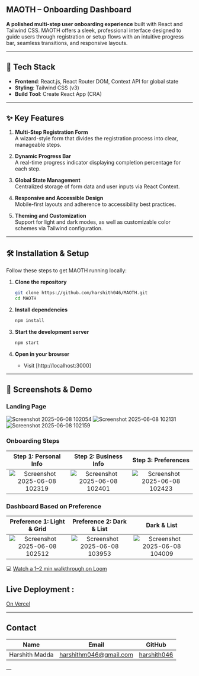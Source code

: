 ## MAOTH – Onboarding Dashboard

**A polished multi-step user onboarding experience** built with React and Tailwind CSS. MAOTH offers a sleek, professional interface designed to guide users through registration or setup flows with an intuitive progress bar, seamless transitions, and responsive layouts.

---

## 🚀 Tech Stack

* **Frontend**: React.js, React Router DOM, Context API for global state
* **Styling**: Tailwind CSS (v3)
* **Build Tool**: Create React App (CRA)

---

## ✨ Key Features

1. **Multi-Step Registration Form**  
   A wizard-style form that divides the registration process into clear, manageable steps.

2. **Dynamic Progress Bar**  
   A real-time progress indicator displaying completion percentage for each step.

3. **Global State Management**  
   Centralized storage of form data and user inputs via React Context.

4. **Responsive and Accessible Design**  
   Mobile-first layouts and adherence to accessibility best practices.

5. **Theming and Customization**  
   Support for light and dark modes, as well as customizable color schemes via Tailwind configuration.

---

## 🛠️ Installation & Setup

Follow these steps to get MAOTH running locally:

1. **Clone the repository**

   ```bash
   git clone https://github.com/harshith046/MAOTH.git
   cd MAOTH
   ```

2. **Install dependencies**

   ```bash
   npm install
   ```

3. **Start the development server**

   ```bash
   npm start
   ```

4. **Open in your browser**

   * Visit [http://localhost:3000]

---

## 📸 Screenshots & Demo

### Landing Page

![Screenshot 2025-06-08 102054](https://github.com/user-attachments/assets/25c170ac-b39d-432d-8385-2f169cefa1f1)
![Screenshot 2025-06-08 102131](https://github.com/user-attachments/assets/4a828172-b43d-4cf5-8615-49fbf843bf9f)
![Screenshot 2025-06-08 102159](https://github.com/user-attachments/assets/05b56640-a17b-4952-97f3-857ca562b709)


### Onboarding Steps

|       Step 1: Personal Info       |        Step 2: Business Info      |        Step 3: Preferences        |
| :-------------------------------: | :-------------------------------: | :-------------------------------: |
| ![Screenshot 2025-06-08 102319](https://github.com/user-attachments/assets/b8c69978-575d-40c1-816b-bac4a0795b21) | ![Screenshot 2025-06-08 102401](https://github.com/user-attachments/assets/1c8f3adc-0071-4ce1-8e89-29218fbc9eb7)| ![Screenshot 2025-06-08 102423](https://github.com/user-attachments/assets/1960d3e4-c0a6-473b-9fa8-e7aef0c06ad9)|

### Dashboard Based on Preference

|       Preference 1: Light & Grid       |        Preference 2: Dark & List     |      Dark & List      |
| :-------------------------------: | :-------------------------------: | :-------------------------------: |
| ![Screenshot 2025-06-08 102512](https://github.com/user-attachments/assets/cd9a3163-a845-4055-a359-82e693c62ba3)| ![Screenshot 2025-06-08 103953](https://github.com/user-attachments/assets/2a70c2e1-9748-466a-981e-9fec2935b3b2) | ![Screenshot 2025-06-08 104009](https://github.com/user-attachments/assets/f8e40b90-2f13-4da5-bb98-696a006294b1)



💻 [Watch a 1–2 min walkthrough on Loom](https://www.loom.com/share/8404d3ec43234e1aa9bd76e127bf1f67?sid=b1dc1ab9-d645-49ba-bc5a-3e5366e910be)


## Live Deployment : 

[On Vercel](https://maoth.vercel.app/)

---

## Contact

| Name                         | Email                                  | GitHub                          |
|------------------------------|----------------------------------------|---------------------------------|
| Harshith Madda       | [harshithm046@gmail.com](mailto:harshithm046@gmail.com) | [harshith046](https://github.com/harshith046) | 

—  
  

